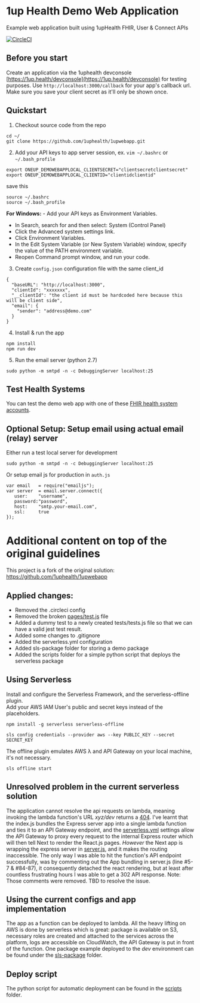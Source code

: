 # 1up Health Demo Web Application
Example web application built using 1upHealth FHIR, User &amp; Connect APIs  

[![CircleCI](https://circleci.com/gh/1uphealth/1upwebapp.svg?style=svg)](https://circleci.com/gh/1uphealth/1upwebapp)

## Before you start
Create an application via the 1uphealth devconsole [https://1up.health/devconsole](https://1up.health/devconsole) for testing purposes.  Use `http://localhost:3000/callback` for your app's callback url. Make sure you save your client secret as it'll only be shown once.

## Quickstart
1. Checkout source code from the repo
```
cd ~/
git clone https://github.com/1uphealth/1upwebapp.git
```


2. Add your API keys to app server session, ex. `vim ~/.bashrc` or `~/.bash_profile`
```
export ONEUP_DEMOWEBAPPLOCAL_CLIENTSECRET="clientsecretclientsecret"
export ONEUP_DEMOWEBAPPLOCAL_CLIENTID="clientidclientid"
```
save this
```
source ~/.bashrc
source ~/.bash_profile
```
**For Windows:** - Add your API keys as Environment Variables. 
- In Search, search for and then select: System (Control Panel)
- Click the Advanced system settings link.
- Click Environment Variables.
- In the Edit System Variable (or New System Variable) window, specify the value of the PATH environment variable.
- Reopen Command prompt window, and run your code. 

3. Create `config.json` configuration file with the same client_id
```
{
  "baseURL": "http://localhost:3000",
  "clientId": "xxxxxxx",
  "__clientId": "the client id must be hardcoded here because this will be client side",
  "email": {
    "sender": "address@demo.com"
  }
}
```

4. Install & run the app
```
npm install
npm run dev
```

5. Run the email server (python 2.7)
```
sudo python -m smtpd -n -c DebuggingServer localhost:25
```

## Test Health Systems
You can test the demo web app with one of these [FHIR health system accounts](https://1up.health/dev/doc/fhir-test-credentials).

## Optional Setup: Setup email using actual email (relay) server
Either run a test local server for development
```
sudo python -m smtpd -n -c DebuggingServer localhost:25
```
Or setup email js for production in `auth.js`
```
var email 	= require("emailjs");
var server 	= email.server.connect({
   user:    "username",
   password:"password",
   host:    "smtp.your-email.com",
   ssl:     true
});
```


# Additional content on top of the original guidelines
This project is a fork of the original solution: https://github.com/1uphealth/1upwebapp

## Applied changes:	
*	Removed the .circleci config
*	Removed the broken [pages/test.js](https://www.dropbox.com/s/twk54g426zaozv2/test%20page.png "test page") file
*	Added a dummy test to a newly created tests/tests.js file so that we can have a valid jest test result.
* Added some changes to .gitignore
* Added the serverless.yml configuration
* Added sls-package folder for storing a demo package
* Added the scripts folder for a simple python script that deploys the serverless package

## Using Serverless
Install and configure the Serverless Framework, and the serverless-offline plugin.  
Add your AWS IAM User's public and secret keys instead of the placeholders.  
```
npm install -g serverless serverless-offline

sls config credentials --provider aws --key PUBLIC_KEY --secret SECRET_KEY
```
The offline plugin emulates AWS λ and API Gateway on your local machine, it's not necessary.
```
sls offline start
```
## Unresolved problem in the current serverless solution
The application cannot resolve the api requests on lambda, meaning invoking the lambda function's URL *xyz/dev* returns a [404](https://www.dropbox.com/s/06rdz0eiqkfob89/404.png "ping response"). 
I've learnt that the index.js bundles the Express server app into a single lambda function and ties it to an API Gateway endpoint, and the [serverless.yml](https://github.com/nemkonzul/1upwebapp/blob/master/serverless.yml "serverless settings") settings allow the API Gateway to proxy every request to the internal Express router which will then tell Next to render the React.js pages. *However* the Next app is wrapping the express server in [server.js](https://github.com/nemkonzul/1upwebapp/blob/master/server.js "React + Express"), and it makes the routing inaccessible. The only way I was able to hit the function's API endpoint successfully, was by commenting out the App bundling in server.js (line #5-7 & #84-87), it consequently detached the react rendering, but at least after countless frustrating hours I was able to get a 302 API response. Note: Those comments were removed. TBD to resolve the issue.

## Using the current configs and app implementation
The app as a function can be deployed to lambda. All the heavy lifting on AWS is done by serverless which is great: package is available on S3, necessary roles are created and attached to the services across the platform, logs are accessible on CloudWatch, the API Gateway is put in front of the function. One package example deployed to the *dev* environment can be found under the [sls-package](https://github.com/nemkonzul/1upwebapp/tree/master/sls-package "dev package") folder.

## Deploy script 
The python script for automatic deployment can be found in the [scripts](https://github.com/nemkonzul/1upwebapp/tree/master/scripts "auto deployment") folder.
